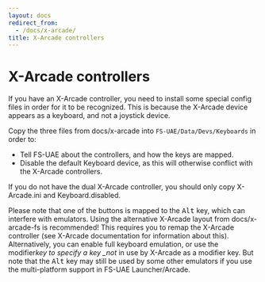 ```yaml
---
layout: docs
redirect_from:
  - /docs/x-arcade/
title: X-Arcade controllers
---
```


# X-Arcade controllers

If you have an X-Arcade controller, you need to install some special config files in order for it to be recognized. This is because the X-Arcade device appears as a keyboard, and not a joystick device.

Copy the three files from docs/x-arcade into `FS-UAE/Data/Devs/Keyboards` in order to:

- Tell FS-UAE about the controllers, and how the keys are mapped.
- Disable the default Keyboard device, as this will otherwise conflict with the X-Arcade controllers.

If you do not have the dual X-Arcade controller, you should only copy X-Arcade.ini and Keyboard.disabled.

Please note that one of the buttons is mapped to the <kbd>Alt</kbd> key, which can interfere with emulators. Using the alternative X-Arcade layout from docs/x-arcade-fs is recommended! This requires you to remap the X-Arcade controller (see X-Arcade documentation for information about this). Alternatively, you can enable full keyboard emulation, or use the modifier*key to specify a key \_not* in use by X-Arcade as a modifier key. But note that the <kbd>Alt</kbd> key may still be used by some other emulators if you use the multi-platform support in FS-UAE Launcher/Arcade.
